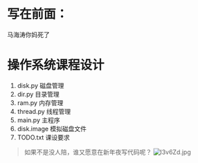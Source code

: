 # 写在前面：  
马海涛你妈死了 

# 操作系统课程设计
1. disk.py 磁盘管理
2. dir.py 目录管理
3. ram.py 内存管理
4. thread.py 线程管理
5. main.py 主程序
6. disk.image 模拟磁盘文件
7. TODO.txt 课设要求

> 如果不是没人陪，谁又愿意在新年夜写代码呢？
![l3v6Zd.jpg](https://s2.ax1x.com/2019/12/31/l3v6Zd.jpg)

